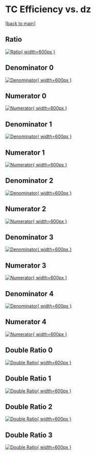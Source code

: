 # TC Efficiency vs. dz

[[back to main](./)]



## Ratio

[![Ratio](../mtv/var/TC_xtr_0_0_eff_dz.png){ width=600px }](../mtv/var/TC_xtr_0_0_eff_dz.pdf)

## Denominator 0

[![Denominator](../mtv/den/TC_xtr_0_0_eff_dz_den0.png){ width=600px }](../mtv/den/TC_xtr_0_0_eff_dz_den0.pdf)

## Numerator 0

[![Numerator](../mtv/num/TC_xtr_0_0_eff_dz_num0.png){ width=600px }](../mtv/num/TC_xtr_0_0_eff_dz_num0.pdf)

## Denominator 1

[![Denominator](../mtv/den/TC_xtr_0_0_eff_dz_den1.png){ width=600px }](../mtv/den/TC_xtr_0_0_eff_dz_den1.pdf)

## Numerator 1

[![Numerator](../mtv/num/TC_xtr_0_0_eff_dz_num1.png){ width=600px }](../mtv/num/TC_xtr_0_0_eff_dz_num1.pdf)

## Denominator 2

[![Denominator](../mtv/den/TC_xtr_0_0_eff_dz_den2.png){ width=600px }](../mtv/den/TC_xtr_0_0_eff_dz_den2.pdf)

## Numerator 2

[![Numerator](../mtv/num/TC_xtr_0_0_eff_dz_num2.png){ width=600px }](../mtv/num/TC_xtr_0_0_eff_dz_num2.pdf)

## Denominator 3

[![Denominator](../mtv/den/TC_xtr_0_0_eff_dz_den3.png){ width=600px }](../mtv/den/TC_xtr_0_0_eff_dz_den3.pdf)

## Numerator 3

[![Numerator](../mtv/num/TC_xtr_0_0_eff_dz_num3.png){ width=600px }](../mtv/num/TC_xtr_0_0_eff_dz_num3.pdf)

## Denominator 4

[![Denominator](../mtv/den/TC_xtr_0_0_eff_dz_den4.png){ width=600px }](../mtv/den/TC_xtr_0_0_eff_dz_den4.pdf)

## Numerator 4

[![Numerator](../mtv/num/TC_xtr_0_0_eff_dz_num4.png){ width=600px }](../mtv/num/TC_xtr_0_0_eff_dz_num4.pdf)

## Double Ratio 0

[![Double Ratio](../mtv/ratio/TC_xtr_0_0_eff_dz_ratio0.png){ width=600px }](../mtv/ratio/TC_xtr_0_0_eff_dz_ratio0.pdf)

## Double Ratio 1

[![Double Ratio](../mtv/ratio/TC_xtr_0_0_eff_dz_ratio1.png){ width=600px }](../mtv/ratio/TC_xtr_0_0_eff_dz_ratio1.pdf)

## Double Ratio 2

[![Double Ratio](../mtv/ratio/TC_xtr_0_0_eff_dz_ratio2.png){ width=600px }](../mtv/ratio/TC_xtr_0_0_eff_dz_ratio2.pdf)

## Double Ratio 3

[![Double Ratio](../mtv/ratio/TC_xtr_0_0_eff_dz_ratio3.png){ width=600px }](../mtv/ratio/TC_xtr_0_0_eff_dz_ratio3.pdf)


